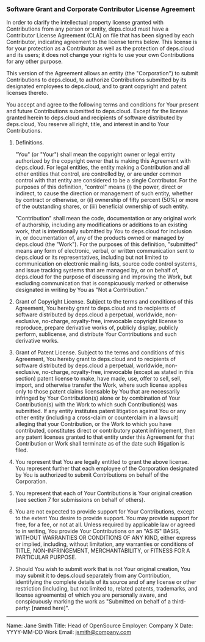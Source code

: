 ### Software Grant and Corporate Contributor License Agreement

In order to clarify the intellectual property license granted with 
Contributions from any person or entity, deps.cloud must have a Contributor 
License Agreement (CLA) on file that has been signed by each Contributor, 
indicating agreement to the license terms below. This license is for your 
protection as a Contributor as well as the protection of deps.cloud and its 
users; it does not change your rights to use your own Contributions for any 
other purpose.

This version of the Agreement allows an entity (the "Corporation") to submit 
Contributions to deps.cloud, to authorize Contributions submitted by its 
designated employees to deps.cloud, and to grant copyright and patent licenses 
thereto.

You accept and agree to the following terms and conditions for Your present and 
future Contributions submitted to deps.cloud. Except for the license granted 
herein to deps.cloud and recipients of software distributed by deps.cloud, You 
reserve all right, title, and interest in and to Your Contributions.

1. Definitions.

    "You" (or "Your") shall mean the copyright owner or legal entity authorized 
    by the copyright owner that is making this Agreement with deps.cloud. For 
    legal entities, the entity making a Contribution and all other entities that 
    control, are controlled by, or are under common control with that entity
    are considered to be a single Contributor. For the purposes of this 
    definition, "control" means (i) the power, direct or indirect, to cause the 
    direction or management of such entity, whether by contract or otherwise, 
    or (ii) ownership of fifty percent (50%) or more of the outstanding shares, 
    or (iii) beneficial ownership of such entity.

    "Contribution" shall mean the code, documentation or any original work of 
    authorship, including any modifications or additions to an existing work, 
    that is intentionally submitted by You to deps.cloud for inclusion in, or 
    documentation of, any of the products owned or managed by deps.cloud (the 
    "Work"). For the purposes of this definition, "submitted" means any form of 
    electronic, verbal, or written communication sent to deps.cloud or its 
    representatives, including but not limited to communication on electronic 
    mailing lists, source code control systems, and issue tracking systems that 
    are managed by, or on behalf of, deps.cloud for the purpose of discussing 
    and improving the Work, but excluding communication that is conspicuously 
    marked or otherwise designated in writing by You as "Not a Contribution."

2. Grant of Copyright License. Subject to the terms and conditions of this 
Agreement, You hereby grant to deps.cloud and to recipients of software 
distributed by deps.cloud a perpetual, worldwide, non-exclusive, no-charge, 
royalty-free, irrevocable copyright license to reproduce, prepare derivative 
works of, publicly display, publicly perform, sublicense, and distribute Your 
Contributions and such derivative works.

3. Grant of Patent License. Subject to the terms and conditions of this 
Agreement, You hereby grant to deps.cloud and to recipients of software 
distributed by deps.cloud a perpetual, worldwide, non-exclusive, no-charge, 
royalty-free, irrevocable (except as stated in this section) patent license 
to make, have made, use, offer to sell, sell, import, and otherwise transfer 
the Work, where such license applies only to those patent claims licensable 
by You that are necessarily infringed by Your Contribution(s) alone or by 
combination of Your Contribution(s) with the Work to which such 
Contribution(s) was submitted. If any entity institutes patent litigation 
against You or any other entity (including a cross-claim or counterclaim in 
a lawsuit) alleging that your Contribution, or the Work to which you have 
contributed, constitutes direct or contributory patent infringement, then any 
patent licenses granted to that entity under this Agreement for that 
Contribution or Work shall terminate as of the date such litigation is filed.

4. You represent that You are legally entitled to grant the above license. You 
represent further that each employee of the Corporation designated by You is 
authorized to submit Contributions on behalf of the Corporation.

5. You represent that each of Your Contributions is Your original creation 
(see section 7 for submissions on behalf of others).

6. You are not expected to provide support for Your Contributions, except to 
the extent You desire to provide support. You may provide support for free, 
for a fee, or not at all. Unless required by applicable law or agreed to in 
writing, You provide Your Contributions on an "AS IS" BASIS, WITHOUT WARRANTIES 
OR CONDITIONS OF ANY KIND, either express or implied, including, without 
limitation, any warranties or conditions of TITLE, NON-INFRINGEMENT, 
MERCHANTABILITY, or FITNESS FOR A PARTICULAR PURPOSE.

7. Should You wish to submit work that is not Your original creation, You may 
submit it to deps.cloud separately from any Contribution, identifying the 
complete details of its source and of any license or other restriction 
(including, but not limited to, related patents, trademarks, and license 
agreements) of which you are personally aware, and conspicuously marking the 
work as "Submitted on behalf of a third-party: [named here]".

---

Name:         Jane Smith
Title:        Head of OpenSource
Employer:     Company X
Date:         YYYY-MM-DD
Work Email:   jsmith@company.com
